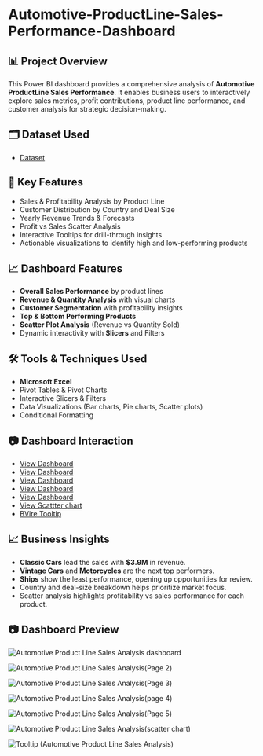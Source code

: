 # Automotive-ProductLine-Sales-Performance-Dashboard
## 📊 Project Overview
This Power BI dashboard provides a comprehensive analysis of **Automotive ProductLine Sales Performance**. It enables business users to interactively explore sales metrics, profit contributions, product line performance, and customer analysis for strategic decision-making.

## 🗂 Dataset Used
- <a href="https://github.com/priti7540/Automotive-ProductLine-Sales-Performance-Dashboard/blob/main/classic_models_dataset.zip">Dataset</a>

## 🧠 Key Features
- Sales & Profitability Analysis by Product Line
- Customer Distribution by Country and Deal Size
- Yearly Revenue Trends & Forecasts
- Profit vs Sales Scatter Analysis
- Interactive Tooltips for drill-through insights
- Actionable visualizations to identify high and low-performing products

## 📈 Dashboard Features
- **Overall Sales Performance** by product lines
- **Revenue & Quantity Analysis** with visual charts
- **Customer Segmentation** with profitability insights
- **Top & Bottom Performing Products**
- **Scatter Plot Analysis** (Revenue vs Quantity Sold)
- Dynamic interactivity with **Slicers** and Filters

## 🛠 Tools & Techniques Used
- **Microsoft Excel**
- Pivot Tables & Pivot Charts
- Interactive Slicers & Filters
- Data Visualizations (Bar charts, Pie charts, Scatter plots)
- Conditional Formatting

## 📷 Dashboard Interaction
- <a href="https://github.com/priti7540/Automotive-ProductLine-Sales-Performance-Dashboard/blob/main/Automotive%20Product%20Line%20Sales%20Analysis%20dashboard.png">View Dashboard</a>
- <a href="https://github.com/priti7540/Automotive-ProductLine-Sales-Performance-Dashboard/blob/main/Automotive%20Product%20Line%20Sales%20Analysis(Page%202).png">View Dashboard</a>
- <a href="https://github.com/priti7540/Automotive-ProductLine-Sales-Performance-Dashboard/blob/main/Automotive%20Product%20Line%20Sales%20Analysis(Page%203).png">View Dashboard</a>
- <a href="https://github.com/priti7540/Automotive-ProductLine-Sales-Performance-Dashboard/blob/main/Automotive%20Product%20Line%20Sales%20Analysis(Page%205).png">View Dashboard</a>
- <a href="https://github.com/priti7540/Automotive-ProductLine-Sales-Performance-Dashboard/blob/main/Automotive%20Product%20Line%20Sales%20Analysis(page%204).png">View Dashboard</a>
- <a href="https://github.com/priti7540/Automotive-ProductLine-Sales-Performance-Dashboard/blob/main/Automotive%20Product%20Line%20Sales%20Analysis(scatter%20chart).png">View Scattter chart</a>
- <a href="https://github.com/priti7540/Automotive-ProductLine-Sales-Performance-Dashboard/blob/main/Tooltip%20(Automotive%20Product%20Line%20Sales%20Analysis).png">BVire Tooltip</a>

## 📈 Business Insights
- **Classic Cars** lead the sales with **$3.9M** in revenue.
- **Vintage Cars** and **Motorcycles** are the next top performers.
- **Ships** show the least performance, opening up opportunities for review.
- Country and deal-size breakdown helps prioritize market focus.
- Scatter analysis highlights profitability vs sales performance for each product.

## 📷 Dashboard Preview
 ![Automotive Product Line Sales Analysis dashboard](https://github.com/user-attachments/assets/db930407-3bcb-4074-ad42-6cec1aeef5f3)

 ![Automotive Product Line Sales Analysis(Page 2)](https://github.com/user-attachments/assets/a152da48-723a-4897-9af8-a0c5e5839ca0)

 ![Automotive Product Line Sales Analysis(Page 3)](https://github.com/user-attachments/assets/281282d7-d32a-44e2-994a-8c714dc25255)

 ![Automotive Product Line Sales Analysis(page 4)](https://github.com/user-attachments/assets/6cca19d3-4cf7-49c1-a00d-061518b7e002)

 ![Automotive Product Line Sales Analysis(Page 5)](https://github.com/user-attachments/assets/6a696672-65af-4010-8b1f-9683c48b79f3)

 ![Automotive Product Line Sales Analysis(scatter chart)](https://github.com/user-attachments/assets/0b4d6749-8946-4fae-986f-cd7f7fedc5d0)

 ![Tooltip (Automotive Product Line Sales Analysis)](https://github.com/user-attachments/assets/a7ecdbf9-03d3-4085-b24f-43d3049d0ed6)









